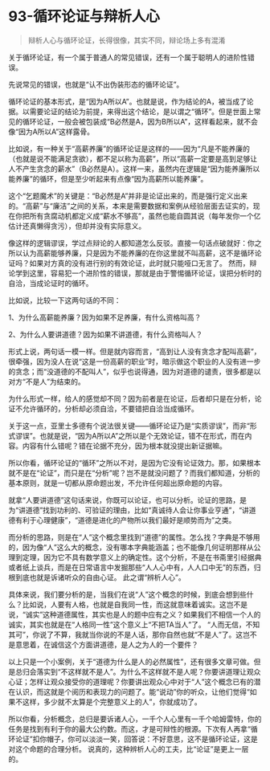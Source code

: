 # 93-循环论证与辩析人心

> 辩析人心与循环论证，长得很像，其实不同，辩论场上多有混淆

关于循环论证，有一个属于普通人的常见错误，还有一个属于聪明人的进阶性错误。

先说常见的错误，也就是“认不出伪装形态的循环论证”。

循环论证的基本形式，是“因为A所以A”。也就是说，作为结论的A，被当成了论据。以需要论证的结论为前提，来得出这个结论，是以谓之“循环”。但是世面上常见的循环论证，一般会被包装成“B必然是A，因为B所以A”，这样看起来，就不会像“因为A所以A”这样露骨。

比如说，有一种关于“高薪养廉”的循环论证是这样的——因为“凡是不能养廉的（也就是说不能满足贪欲），都不足以称为高薪”，所以“高薪一定要是高到足够让人不产生贪念的薪水”（B必然是A）。这样一来，虽然内在逻辑是“因为能养廉所以能养廉”的循环，但是至少听起来有点像“因为高薪所以能养廉”。

这个“乞题魔术”的关键是：“B必然是A”并非是论证出来的，而是强行定义出来的。“高薪”与“廉洁”之间的关系，本来是需要数据和案例从经验层面去证实的，现在你把所有贪腐动机都定义成“薪水不够高”，虽然也能自圆其说（每年发你一个亿估计还真懒得贪污），但却并没有实际意义。

像这样的逻辑谬误，学过点辩论的人都知道怎么反驳。直接一句话点破就好：你之所以认为高薪能够养廉，只是因为不能养廉的在你这里就不叫高薪，这不是循环论证吗？如果对方真的没有进行别的有效论证，此时就只能哑口无言了。 然而，辩论学到这里，容易犯一个进阶性的错误，那就是由于警惕循环论证，误把分析时的自洽，当成论证时的循环。

比如说，比较一下这两句话的不同：

1、为什么高薪能养廉？因为如果不足养廉，有什么资格叫高？

2、为什么人要讲道德？因为如果不讲道德，有什么资格叫人？

形式上说，两句话一模一样。但是就内容而言，“高到让人没有贪念才配叫高薪”，很牵强，因为没人在说“这是一份高薪的职业”时，暗示做这个职业的人没有进一步的贪念；而“没道德的不配叫人”，似乎也说得通，因为对道德的谴责，很多都是以对方“不是人”为结束的。

为什么形式一样，给人的感觉却不同？因为前者是在论证，后者却只是在分析，论证不允许循环的，分析却必须自洽，不要错把自洽当成循环。

关于这一点，亚里士多德有个说法很关键——循环论证乃是“实质谬误”，而非“形式谬误”。也就是说，“因为A所以A”之所以是个无效论证，错不在形式，而在内容。内容有什么错呢？错在论据不充分，因为根本就没提出新证据嘛。

所以你看，循环论证的“循环”之所以不对，是因为它没有论证效力。那，如果根本就不是在“论证”，而只是在“分析”呢？岂不是就没问题了？而我们都知道，分析的基本原则，就是一切都从原命题出发，不允许任何超出原命题的内容。

就拿“人要讲道德”这句话来说，你既可以论证，也可以分析。论证的思路，是为“讲道德”找到功利的、可验证的理由，比如“真诚待人会让你事业亨通”，“讲道德有利于心理健康”，“道德是进化的产物所以我们最好是顺势而为”之类。

而分析的思路，则是在“人”这个概念里找到“道德”的属性。怎么找？字典是不够用的，因为像“人”这么大的概念，没有哪本字典能涵盖；也不能像几何证明那样从公理到定理，因为它不具有数学意义上的确定性。这个分析，不是在书斋里引经据典或者纸上谈兵，而是在日常语言中发掘那些“人人心中有，人人口中无”的东西，归根到底也就是诉诸听众的自由心证。 此之谓“辨析人心”。

具体来说，我们要分析的是，当我们在说“人”这个概念的时候，到底会想到些什么？比如说，人要有人格，也就是自我同一性，而这就意味着诚实。这岂不是说，“诚实”这种道德属性，其实也是人的题中应有之义？如果我们不相信一个人的诚实，其实也就是在“人格同一性”这个意义上“不把TA当人”了。 “人而无信，不知其可”，你说了不算，我就当你说的不是人话，那你自然也就“不是人”了。这岂不是意思着，在诚信这个方面讲道德，是人之为人的一个要件？

以上只是一个小案例，关于“道德为什么是人的必然属性”，还有很多文章可做。但是总归会落实到“不这样就不是人”。为什么不这样就不是人呢？你要讲道理让观众心证；怎样让观众接受你的道理呢？你要讲出观众心中对于“人”这个概念已有的潜在认识，而这就是个阅历和表现力的问题了。能“说动”你的听众，让他们觉得“如果不这样，多少就不太算是个完整意义上的人”，你就成功了。

所以你看，分析概念，总归是要诉诸人心，一千个人心里有一千个哈姆雷特，你的任务是找到有利于你的最大公约数。而这，才是可辩性的根源。下次有人再拿“循环论证”扣你帽子，你可以淡淡一笑，回答说：不好意思，这不是循环论证，这是对这个命题的合理分析。 说真的，这种辨析人心的工夫，比“论证”是更上一层的。